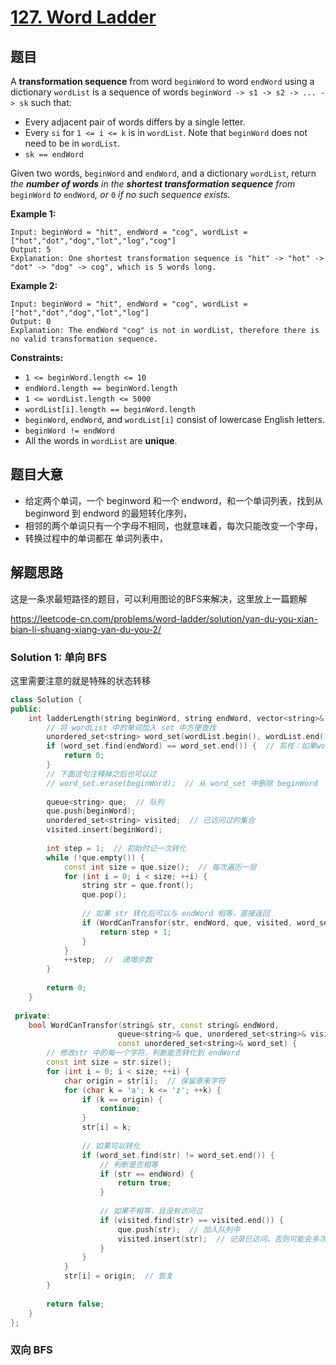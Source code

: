 # [127. Word Ladder](https://leetcode.com/problems/word-ladder/)

## 题目

A **transformation sequence** from word `beginWord` to word `endWord` using a dictionary `wordList` is a sequence of words `beginWord -> s1 -> s2 -> ... -> sk` such that:

- Every adjacent pair of words differs by a single letter.
- Every `si` for `1 <= i <= k` is in `wordList`. Note that `beginWord` does not need to be in `wordList`.
- `sk == endWord`

Given two words, `beginWord` and `endWord`, and a dictionary `wordList`, return *the **number of words** in the **shortest transformation sequence** from* `beginWord` *to* `endWord`*, or* `0` *if no such sequence exists.*

 

**Example 1:**

```
Input: beginWord = "hit", endWord = "cog", wordList = ["hot","dot","dog","lot","log","cog"]
Output: 5
Explanation: One shortest transformation sequence is "hit" -> "hot" -> "dot" -> "dog" -> cog", which is 5 words long.
```

**Example 2:**

```
Input: beginWord = "hit", endWord = "cog", wordList = ["hot","dot","dog","lot","log"]
Output: 0
Explanation: The endWord "cog" is not in wordList, therefore there is no valid transformation sequence.
```

 

**Constraints:**

- `1 <= beginWord.length <= 10`
- `endWord.length == beginWord.length`
- `1 <= wordList.length <= 5000`
- `wordList[i].length == beginWord.length`
- `beginWord`, `endWord`, and `wordList[i]` consist of lowercase English letters.
- `beginWord != endWord`
- All the words in `wordList` are **unique**.

## 题目大意

* 给定两个单词，一个 beginword 和一个 endword，和一个单词列表，找到从 beginword 到 endword 的最短转化序列，
* 相邻的两个单词只有一个字母不相同，也就意味着，每次只能改变一个字母，
* 转换过程中的单词都在 单词列表中，

## 解题思路

这是一条求最短路径的题目，可以利用图论的BFS来解决，这里放上一篇题解

 https://leetcode-cn.com/problems/word-ladder/solution/yan-du-you-xian-bian-li-shuang-xiang-yan-du-you-2/



### Solution 1: 单向 BFS

这里需要注意的就是特殊的状态转移

````c++
class Solution {
public:
    int ladderLength(string beginWord, string endWord, vector<string>& wordList) {
        // 将 wordList 中的单词加入 set 中方便查找
        unordered_set<string> word_set(wordList.begin(), wordList.end());
        if (word_set.find(endWord) == word_set.end()) {  // 剪枝：如果word_set 中不含 endWord，直接返回0
            return 0;
        }
        // 下面这句注释掉之后也可以过
        // word_set.erase(beginWord);  // 从 word_set 中删除 beginWord
        
        queue<string> que;  // 队列
        que.push(beginWord);
        unordered_set<string> visited;  // 已访问过的集合
        visited.insert(beginWord);
        
        int step = 1;  // 初始时记一次转化
        while (!que.empty()) {
            const int size = que.size();  // 每次遍历一层
            for (int i = 0; i < size; ++i) {
                string str = que.front();
                que.pop();
                
                // 如果 str 转化后可以与 endWord 相等，直接返回
                if (WordCanTransfor(str, endWord, que, visited, word_set)) {
                    return step + 1;
                }
            }
            ++step;  //  递增步数
        }
        
        return 0;
    }
    
 private:
    bool WordCanTransfor(string& str, const string& endWord,
                        queue<string>& que, unordered_set<string>& visited,
                        const unordered_set<string>& word_set) {
        // 修改str 中的每一个字符，判断能否转化到 endWord
        const int size = str.size();
        for (int i = 0; i < size; ++i) {
            char origin = str[i];  // 保留原来字符
            for (char k = 'a'; k <= 'z'; ++k) {
                if (k == origin) {
                    continue;
                }
                str[i] = k;
                
                // 如果可以转化
                if (word_set.find(str) != word_set.end()) {
                    // 判断是否相等
                    if (str == endWord) {
                        return true;
                    }
                    
                    // 如果不相等，且没有访问过
                    if (visited.find(str) == visited.end()) {
                        que.push(str);  // 加入队列中
                        visited.insert(str);  // 记录已访问，否则可能会多次入队
                    }
                }
            }
            str[i] = origin;  // 恢复
        }
        
        return false;
    }
};
````

### 双向 BFS

